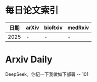 # 每日论文索引

| 日期 | arXiv | bioRxiv | medRxiv |
|------|-------|---------|---------|
| 2025 | - | - | - |























































































































































































# Arxiv Daily


DeepSeek，你记一下我做如下部署 -- 101
